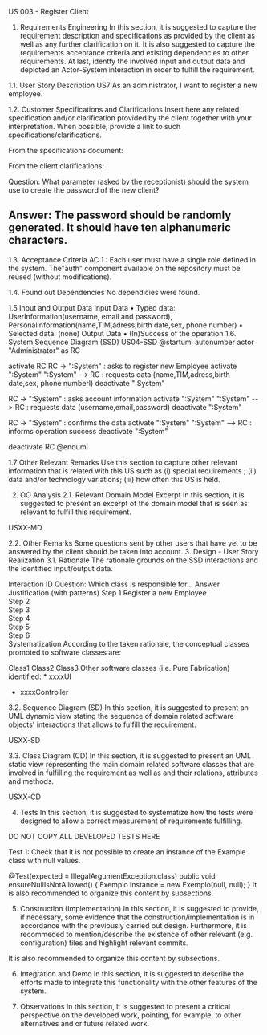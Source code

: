US 003 - Register Client
1. Requirements Engineering
In this section, it is suggested to capture the requirement description and specifications as provided by the client as well as any further clarification on it. It is also suggested to capture the requirements acceptance criteria and existing dependencies to other requirements. At last, identfy the involved input and output data and depicted an Actor-System interaction in order to fulfill the requirement.

1.1. User Story Description
US7:As an administrator, I want to register a new employee.

1.2. Customer Specifications and Clarifications
Insert here any related specification and/or clarification provided by the client together with your interpretation. When possible, provide a link to such specifications/clarifications.

From the specifications document:


From the client clarifications:

Question: What parameter (asked by the receptionist) should the system use to create the password of the new client?

Answer: The password should be randomly generated. It should have ten alphanumeric characters.
-

1.3. Acceptance Criteria
AC 1 : Each user must have a single role defined in the system. The"auth" component available on the repository must be reused (without modifications).

1.4. Found out Dependencies
No dependicies were found.

1.5 Input and Output Data
Input Data
  • Typed data: UserInformation(username, email and password), PersonalInformation(name,TIM,adress,birth date,sex, phone number) 
  • Selected data: (none)
Output Data
  • (In)Success of the operation
1.6. System Sequence Diagram (SSD)
US04-SSD
@startuml
autonumber
actor "Administrator" as RC

activate RC
RC -> ":System" : asks to register new Employee
activate ":System"
":System" --> RC : requests data (name,TIM,adress,birth date,sex, phone numberl)
deactivate ":System"

RC -> ":System" : asks account information
activate ":System"
":System" --> RC : requests data (username,email,password)
deactivate ":System"

RC -> ":System" : confirms the data
activate ":System"
":System" --> RC : informs operation success
deactivate ":System"

deactivate RC
@enduml




1.7 Other Relevant Remarks
Use this section to capture other relevant information that is related with this US such as (i) special requirements ; (ii) data and/or technology variations; (iii) how often this US is held.

2. OO Analysis
2.1. Relevant Domain Model Excerpt
In this section, it is suggested to present an excerpt of the domain model that is seen as relevant to fulfill this requirement.

USXX-MD

2.2. Other Remarks
Some questions sent by other users that have yet to be answered by the client should be taken into account.
3. Design - User Story Realization
3.1. Rationale
The rationale grounds on the SSD interactions and the identified input/output data.

Interaction ID	Question: Which class is responsible for...	Answer	Justification (with patterns)
Step 1	Register a new Employee		
Step 2			
Step 3			
Step 4			
Step 5			
Step 6			
Systematization
According to the taken rationale, the conceptual classes promoted to software classes are:

Class1
Class2
Class3
Other software classes (i.e. Pure Fabrication) identified: * xxxxUI
* xxxxController

3.2. Sequence Diagram (SD)
In this section, it is suggested to present an UML dynamic view stating the sequence of domain related software objects' interactions that allows to fulfill the requirement.

USXX-SD

3.3. Class Diagram (CD)
In this section, it is suggested to present an UML static view representing the main domain related software classes that are involved in fulfilling the requirement as well as and their relations, attributes and methods.

USXX-CD

4. Tests
In this section, it is suggested to systematize how the tests were designed to allow a correct measurement of requirements fulfilling.

DO NOT COPY ALL DEVELOPED TESTS HERE

Test 1: Check that it is not possible to create an instance of the Example class with null values.

@Test(expected = IllegalArgumentException.class)
    public void ensureNullIsNotAllowed() {
    Exemplo instance = new Exemplo(null, null);
}
It is also recommended to organize this content by subsections.

5. Construction (Implementation)
In this section, it is suggested to provide, if necessary, some evidence that the construction/implementation is in accordance with the previously carried out design. Furthermore, it is recommeded to mention/describe the existence of other relevant (e.g. configuration) files and highlight relevant commits.

It is also recommended to organize this content by subsections.

6. Integration and Demo
In this section, it is suggested to describe the efforts made to integrate this functionality with the other features of the system.

7. Observations
In this section, it is suggested to present a critical perspective on the developed work, pointing, for example, to other alternatives and or future related work.